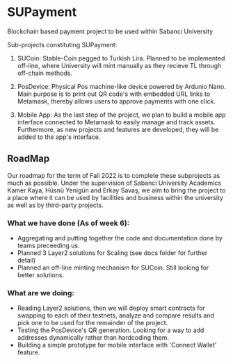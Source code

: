 # SUPayment
Blockchain based payment project to be used within Sabancı University

Sub-projects constituting SUPayment:

1. SUCoin: Stable-Coin pegged to Turkish Lira. Planned to be implemented off-line, where University will mint manually as they recieve TL through off-chain methods.

2. PosDevice: Physical Pos machine-like device powered by Ardunio Nano. Main purpose is to print out QR code's with embedded URL links to Metamask, thereby allows users to approve payments with one click.

3. Mobile App: As the last step of the project, we plan to build a mobile app interface connected to Metamask to easily manage and track assets. Furthermore, as new projects and features are developed, they will be added to the app's interface.

## RoadMap
Our roadmap for the term of Fall 2022 is to complete these subprojects as much as possible. Under the supervision of Sabanci University Academics Kamer Kaya, Hüsnü Yenigün and Erkay Savaş, we aim to bring the project to a place where it can be used by facilities and business within the university as well as by third-party projects.

### What we have done (As of week 6):
- Aggregating and putting together the code and documentation done by teams preceeding us.
- Planned 3 Layer2 solutions for Scaling (see docs folder for further detail)
- Planned an off-line minting mechanism for SUCoin. Still looking for better solutions.


### What are we doing:
- Reading Layer2 solutions, then we will deploy smart contracts for swapping to each of their testnets, analyze and compare results and pick one to be used for the remainder of the project.
- Testing the PosDevice's QR generation. Looking for a way to add addresses dynamically rather than hardcoding them.
- Building a simple prototype for mobile interface with 'Connect Wallet' feature.
